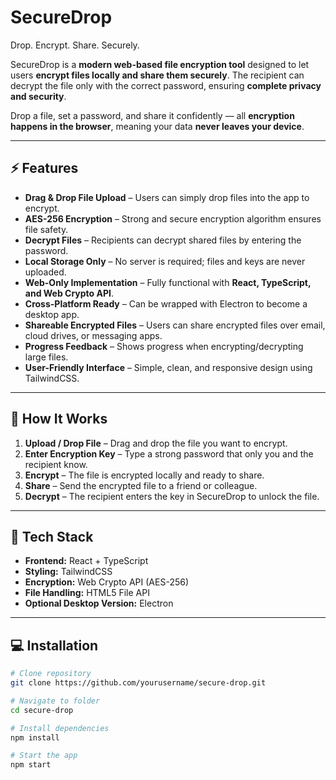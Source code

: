 # SecureDrop
Drop. Encrypt. Share. Securely.

SecureDrop is a **modern web-based file encryption tool** designed to let users **encrypt files locally and share them securely**. The recipient can decrypt the file only with the correct password, ensuring **complete privacy and security**.

Drop a file, set a password, and share it confidently — all **encryption happens in the browser**, meaning your data **never leaves your device**.

---

## ⚡ Features

- **Drag & Drop File Upload** – Users can simply drop files into the app to encrypt.
- **AES-256 Encryption** – Strong and secure encryption algorithm ensures file safety.
- **Decrypt Files** – Recipients can decrypt shared files by entering the password.
- **Local Storage Only** – No server is required; files and keys are never uploaded.
- **Web-Only Implementation** – Fully functional with **React, TypeScript, and Web Crypto API**.
- **Cross-Platform Ready** – Can be wrapped with Electron to become a desktop app.
- **Shareable Encrypted Files** – Users can share encrypted files over email, cloud drives, or messaging apps.
- **Progress Feedback** – Shows progress when encrypting/decrypting large files.
- **User-Friendly Interface** – Simple, clean, and responsive design using TailwindCSS.

---

## 🚀 How It Works

1. **Upload / Drop File** – Drag and drop the file you want to encrypt.
2. **Enter Encryption Key** – Type a strong password that only you and the recipient know.
3. **Encrypt** – The file is encrypted locally and ready to share.
4. **Share** – Send the encrypted file to a friend or colleague.
5. **Decrypt** – The recipient enters the key in SecureDrop to unlock the file.

---

## 🎯 Tech Stack

- **Frontend:** React + TypeScript
- **Styling:** TailwindCSS
- **Encryption:** Web Crypto API (AES-256)
- **File Handling:** HTML5 File API
- **Optional Desktop Version:** Electron

---

## 💻 Installation

```bash
# Clone repository
git clone https://github.com/yourusername/secure-drop.git

# Navigate to folder
cd secure-drop

# Install dependencies
npm install

# Start the app
npm start

